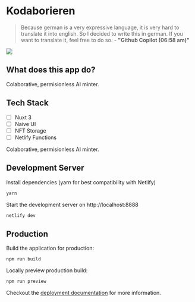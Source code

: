 # Kodaborieren

> Because german is a very expressive language, it is very hard to translate it into english. So I decided to write this in german. If you want to translate it, feel free to do so. - **"Github Copilot (06:58 am)"**

![](https://replicate.com/api/models/stability-ai/stable-diffusion/files/a9cde7c9-f02f-4876-92f5-255a1c43a3e1/out-0.png)

## What does this app do?

Colaborative, permisionless AI minter.

## Tech Stack

- [ ] Nuxt 3
- [ ] Naive UI
- [ ] NFT Storage
- [ ] Netlify Functions
 
Colaborative, permisionless AI minter.

## Development Server

Install dependencies (yarn for best compatibility with Netlify)

```bash
yarn
```

Start the development server on http://localhost:8888

```bash
netlify dev
```

## Production

Build the application for production:

```bash
npm run build
```

Locally preview production build:

```bash
npm run preview
```

Checkout the [deployment documentation](https://v3.nuxtjs.org/guide/deploy/presets) for more information.
